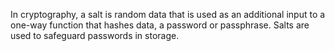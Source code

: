 In cryptography, a salt is random data that is used as an additional input to a one-way function that hashes data, a password or passphrase. Salts are used to safeguard passwords in storage.
